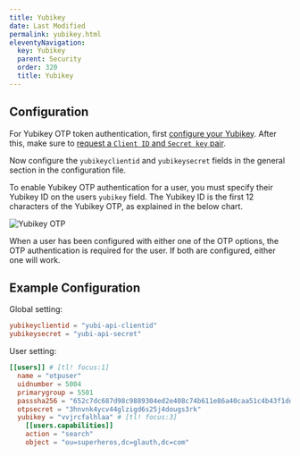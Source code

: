 ```yaml
---
title: Yubikey
date: Last Modified 
permalink: yubikey.html
eleventyNavigation:
  key: Yubikey
  parent: Security
  order: 320
  title: Yubikey
---
```

## Configuration

For Yubikey OTP token authentication, first [configure your Yubikey](https://www.yubico.com/products/services-software/personalization-tools/yubikey-otp/). After this, make sure to [request a `Client ID` and `Secret key` pair](https://upgrade.yubico.com/getapikey/).

Now configure the `yubikeyclientid` and `yubikeysecret` fields in the general section in the configuration file.

To enable Yubikey OTP authentication for a user, you must specify their Yubikey ID on the users `yubikey` field. The Yubikey ID is the first 12 characters of the Yubikey OTP, as explained in the below chart.

![Yubikey OTP](https://developers.yubico.com/OTP/otp_details.png)

When a user has been configured with either one of the OTP options, the OTP authentication is required for the user. If both are configured, either one will work.

## Example Configuration

Global setting:

``` toml
yubikeyclientid = "yubi-api-clientid"
yubikeysecret = "yubi-api-secret"
```

User setting:

``` toml
[[users]] # [tl! focus:1]
  name = "otpuser"
  uidnumber = 5004
  primarygroup = 5501
  passsha256 = "652c7dc687d98c9889304ed2e408c74b611e86a40caa51c4b43f1dd5913c5cd0" # mysecret
  otpsecret = "3hnvnk4ycv44glzigd6s25j4dougs3rk"
  yubikey = "vvjrcfalhlaa" # [tl! focus:3]
    [[users.capabilities]]
    action = "search"
    object = "ou=superheros,dc=glauth,dc=com"
```
